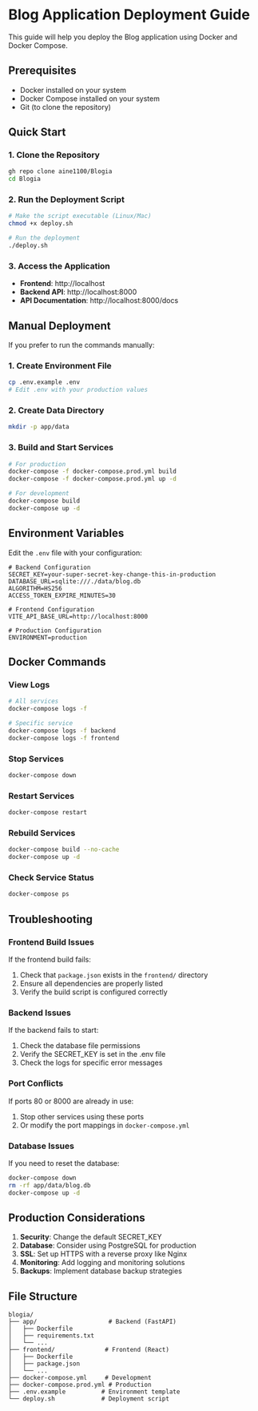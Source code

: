 # Blog Application Deployment Guide

This guide will help you deploy the Blog application using Docker and Docker Compose.

## Prerequisites

- Docker installed on your system
- Docker Compose installed on your system
- Git (to clone the repository)

## Quick Start

### 1. Clone the Repository

```bash
gh repo clone aine1100/Blogia
cd Blogia
```

### 2. Run the Deployment Script

```bash
# Make the script executable (Linux/Mac)
chmod +x deploy.sh

# Run the deployment
./deploy.sh
```

### 3. Access the Application

- **Frontend**: http://localhost
- **Backend API**: http://localhost:8000
- **API Documentation**: http://localhost:8000/docs

## Manual Deployment

If you prefer to run the commands manually:

### 1. Create Environment File

```bash
cp .env.example .env
# Edit .env with your production values
```

### 2. Create Data Directory

```bash
mkdir -p app/data
```

### 3. Build and Start Services

```bash
# For production
docker-compose -f docker-compose.prod.yml build
docker-compose -f docker-compose.prod.yml up -d

# For development
docker-compose build
docker-compose up -d
```

## Environment Variables

Edit the `.env` file with your configuration:

```env
# Backend Configuration
SECRET_KEY=your-super-secret-key-change-this-in-production
DATABASE_URL=sqlite:///./data/blog.db
ALGORITHM=HS256
ACCESS_TOKEN_EXPIRE_MINUTES=30

# Frontend Configuration
VITE_API_BASE_URL=http://localhost:8000

# Production Configuration
ENVIRONMENT=production
```

## Docker Commands

### View Logs

```bash
# All services
docker-compose logs -f

# Specific service
docker-compose logs -f backend
docker-compose logs -f frontend
```

### Stop Services

```bash
docker-compose down
```

### Restart Services

```bash
docker-compose restart
```

### Rebuild Services

```bash
docker-compose build --no-cache
docker-compose up -d
```

### Check Service Status

```bash
docker-compose ps
```

## Troubleshooting

### Frontend Build Issues

If the frontend build fails:

1. Check that `package.json` exists in the `frontend/` directory
2. Ensure all dependencies are properly listed
3. Verify the build script is configured correctly

### Backend Issues

If the backend fails to start:

1. Check the database file permissions
2. Verify the SECRET_KEY is set in the .env file
3. Check the logs for specific error messages

### Port Conflicts

If ports 80 or 8000 are already in use:

1. Stop other services using these ports
2. Or modify the port mappings in `docker-compose.yml`

### Database Issues

If you need to reset the database:

```bash
docker-compose down
rm -rf app/data/blog.db
docker-compose up -d
```

## Production Considerations

1. **Security**: Change the default SECRET_KEY
2. **Database**: Consider using PostgreSQL for production
3. **SSL**: Set up HTTPS with a reverse proxy like Nginx
4. **Monitoring**: Add logging and monitoring solutions
5. **Backups**: Implement database backup strategies

## File Structure

```
blogia/
├── app/                    # Backend (FastAPI)
│   ├── Dockerfile
│   ├── requirements.txt
│   └── ...
├── frontend/              # Frontend (React)
│   ├── Dockerfile
│   ├── package.json
│   └── ...
├── docker-compose.yml     # Development
├── docker-compose.prod.yml # Production
├── .env.example          # Environment template
└── deploy.sh             # Deployment script
```
